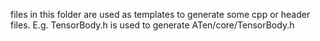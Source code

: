 files in this folder are used as templates to generate some cpp or header files.
E.g. TensorBody.h is used to generate ATen/core/TensorBody.h